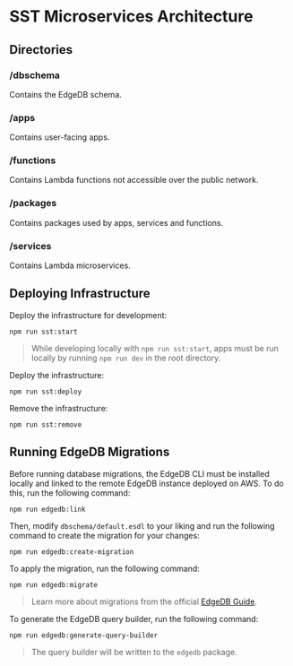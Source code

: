 # SST Microservices Architecture

## Directories

### /dbschema

Contains the EdgeDB schema.

### /apps

Contains user-facing apps.

### /functions

Contains Lambda functions not accessible over the public network.

### /packages

Contains packages used by apps, services and functions.

### /services

Contains Lambda microservices.

## Deploying Infrastructure

Deploy the infrastructure for development:

```console
npm run sst:start
```

> While developing locally with `npm run sst:start`, apps must be run locally by running `npm run dev` in the root directory.

Deploy the infrastructure:

```console
npm run sst:deploy
```

Remove the infrastructure:

```console
npm run sst:remove
```

## Running EdgeDB Migrations

Before running database migrations, the EdgeDB CLI must be installed locally and linked to the remote EdgeDB instance deployed on AWS.
To do this, run the following command:

```console
npm run edgedb:link
```

Then, modify `dbschema/default.esdl` to your liking and run the following command to create the migration for your changes:

```console
npm run edgedb:create-migration
```

To apply the migration, run the following command:

```console
npm run edgedb:migrate
```

> Learn more about migrations from the official [EdgeDB Guide](https://www.edgedb.com/docs/guides/migrations/index).

To generate the EdgeDB query builder, run the following command:

```console
npm run edgedb:generate-query-builder
```

> The query builder will be written to the `edgedb` package.
